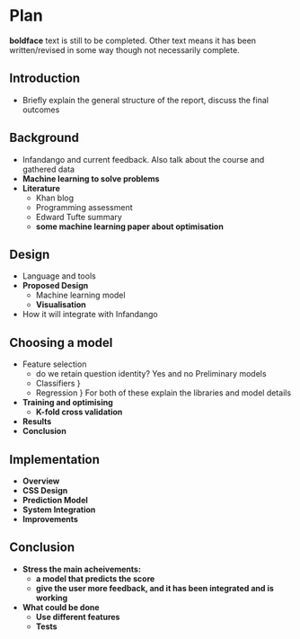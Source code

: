 # Plan #
**boldface** text is still to be completed. Other text means it has been written/revised in some way though not necessarily complete.
## Introduction ##
* Briefly explain the general structure of the report, discuss the final outcomes

## Background ##
* Infandango and current feedback. Also talk about the course and gathered data
* **Machine learning to solve problems**
* **Literature**
	- Khan blog
	- Programming assessment
	- Edward Tufte summary 
	- **some machine learning paper about optimisation**

## Design ##
* Language and tools
* **Proposed Design**
	- Machine learning model
	- **Visualisation**
* How it will integrate with Infandango

## Choosing a model ##
* Feature selection
	- do we retain question identity? Yes and no
 Preliminary models
	- Classifiers		}
	- Regression		} For both of these explain the libraries and model details
* **Training and optimising**
	- **K-fold cross validation**
* **Results**
* **Conclusion**

## Implementation ##
* **Overview**
* **CSS Design**
* **Prediction Model**
* **System Integration**
* **Improvements**

## Conclusion ##
* **Stress the main acheivements:**
	- **a model that predicts the score**
	- **give the user more feedback, and it has been integrated and is working**
* **What could be done**
	- **Use different features**
	- **Tests**
 
